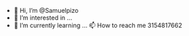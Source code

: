 - 👋 Hi, I’m @Samuelpizo
- 👀 I’m interested in ...
- 🌱 I’m currently learning ...
 📫 How to reach me 3154817662


<!---
Samuelpizo/Samuelpizo is a ✨ special ✨ repository because its `README.md` (this file) appears on your GitHub profile.
You can click the Preview link to take a look at your changes.
--->
